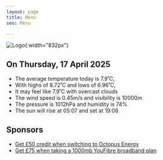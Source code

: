 ```yaml
---
layout: page
title: Menu
seo: Menu

---
```


![Logo](/images/logo.jpg){:width="832px"}

<!-- weather_marker starts -->
## On Thursday, 17 April 2025

- The average temperature today is 7.9˚C,
- With highs of 8.72˚C and lows of 6.96˚C,
- It may feel like 7.9˚C with overcast clouds
- The wind speed is 0.45m/s and visibility is 10000m
- The pressure is 1012hPa and humidity is 74%
- The sun will rise at 05:07 and set at 19:08

<!-- weather_marker ends -->

## Sponsors

- [Get £50 credit when switching to Octopus Energy](https://bit.ly/3oD1nnS)
- [Get £75 when taking a 1000mb YouFibre broadband plan](https://aklam.io/91zWhU?)



